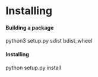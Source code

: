 # Installing

#### Building a package
python3 setup.py sdist bdist_wheel

#### Installing
python setup.py install
